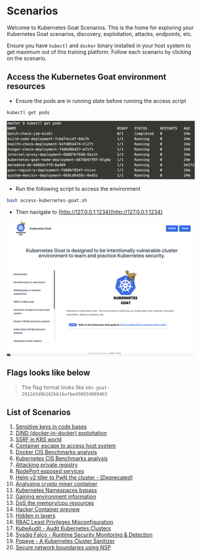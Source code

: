 # Scenarios

Welcome to Kubernetes Goat Scenarios. This is the home for exploring your Kubernetes Goat scenarios, discovery, exploitation, attacks, endpoints, etc.

Ensure you have `kubectl` and `docker` binary installed in your host system to get maximum out of this training platform. Follow each scenario by clicking on the scenario.

## Access the Kubernetes Goat environment resources

* Ensure the pods are in running state before running the access script

```bash
kubectl get pods
```

![all pods running in kubectl get pods](images/all-pods-running.png)

* Run the following script to access the environment

```bash
bash access-kubernetes-goat.sh
```

* Then navigate to [http://127.0.0.1:1234](http://127.0.0.1:1234)

![Kubernetes Goat Home](images/kubernetes-goat-home.png)

## Flags looks like below

> The flag format looks like `k8s-goat-2912d3d0b262bb16afbe450034089463`

## List of Scenarios

1. [Sensitive keys in code bases](scenario-1.md)
2. [DIND (docker-in-docker) exploitation](scenario-2.md)
3. [SSRF in K8S world](scenario-3.md)
4. [Container escape to access host system](scenario-4.md)
5. [Docker CIS Benchmarks analysis](scenario-5.md)
6. [Kubernetes CIS Benchmarks analysis](scenario-6.md)
7. [Attacking private registry](scenario-7.md)
8. [NodePort exposed services](scenario-8.md)
9. [Helm v2 tiller to PwN the cluster - [Deprecated]](scenario-9.md)
10. [Analysing crypto miner container](scenario-10.md)
11. [Kubernetes Namespaces bypass](scenario-11.md)
12. [Gaining environment information](scenario-12.md)
13. [DoS the memory/cpu resources](scenario-13.md)
14. [Hacker Container preview](scenario-14.md)
15. [Hidden in layers](scenario-15.md)
16. [RBAC Least Privileges Misconfiguration](scenario-16.md)
17. [KubeAudit - Audit Kubernetes Clusters](scenario-17.md)
18. [Sysdig Falco - Runtime Security Monitoring & Detection](scenario-18.md)
19. [Popeye - A Kubernetes Cluster Sanitizer](scenario-19.md)
20. [Secure network boundaries using NSP](scenario-20.md)
